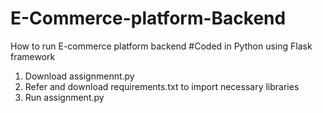 # E-Commerce-platform-Backend

How to run E-commerce platform backend 
#Coded in Python using Flask framework

1) Download assignmennt.py
2) Refer and download requirements.txt to import necessary libraries 
3) Run assignment.py
